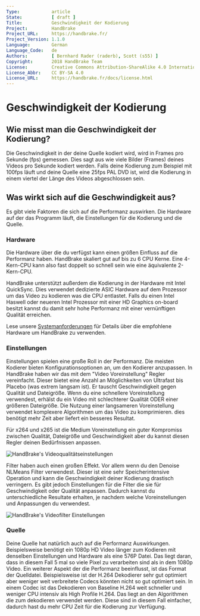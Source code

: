 ```yaml
---
Type:            article
State:           [ draft ]
Title:           Geschwindigkeit der Kodierung
Project:         HandBrake
Project_URL:     https://handbrake.fr/
Project_Version: 1.1.0
Language:        German
Language_Code:   de
Authors:         [ Bernhard Rader (raderb), Scott (s55) ]
Copyright:       2018 HandBrake Team
License:         Creative Commons Attribution-ShareAlike 4.0 International
License_Abbr:    CC BY-SA 4.0
License_URL:     https://handbrake.fr/docs/license.html
---
```


Geschwindigkeit der Kodierung
=============================
## Wie misst man die Geschwindigkeit der Kodierung?
Die Geschwindigkeit in der deine Quelle kodiert wird, wird in Frames pro Sekunde (fps) gemessen. Dies sagt aus wie viele Bilder (Frames) deines Videos pro Sekunde kodiert werden. Falls deine Kodierung zum Beispiel mit 100fps läuft und deine Quelle eine 25fps PAL DVD ist, wird die Kodierung in einem viertel der Länge des Videos abgeschlossen sein.

## Was wirkt sich auf die Geschwindigkeit aus?
Es gibt viele Faktoren die sich auf die Performanz auswirken. Die Hardware auf der das Programm läuft, die Einstellungen für die Kodierung und die Quelle.

### Hardware
Die Hardware über die du verfügst kann einen größen Einfluss auf die Performanz haben. HandBrake skaliert gut auf bis zu 6 CPU Kerne. Eine 4-Kern-CPU kann also fast doppelt so schnell sein wie eine äquivalente 2-Kern-CPU.

HandBrake unterstützt außerdem die Kodierung in der Hardware mit Intel QuickSync. Dies verwendet dedizierte ASIC Hardware auf dem Prozessor um das Video zu kodieren was die CPU entlastet. Falls du einen Intel Haswell oder neueren Intel Prozessor mit einer HD Graphics on-board besitzt kannst du damit sehr hohe Performanz mit einer vernünftigen Qualität erreichen.

Lese unsere [Systemanforderungen](system-requirements.html) für Details über die empfohlene Hardware um HandBrake zu verwenden.

### Einstellungen
Einstellungen spielen eine große Roll in der Performanz. Die meisten Kodierer bieten Konfigurationsoptionen an, um den Kodierer anzupassen. In HandBrake haben wir das mit dem "Video Voreinstellung" Regler vereinfacht. Dieser bietet eine Anzahl an Möglichkeiten von Ultrafast bis Placebo (was extrem langsam ist). Er tauscht Geschwindigkeit gegen Qualität und Dateigröße. Wenn du eine schnellere Voreinstellung verwendest, erhälst du ein Video mit schlechterer Qualität ODER einer größeren Dateigröße. Die Nutzung einer langsameren Voreinstellung verwendet komplexere Algorithmen um  das Video zu komprimieren. dies benötigt mehr Zeit aber liefert ein besseres Resultat.

Für x264 und x265 ist die Medium Voreinstellung ein guter Kompromiss zwischen Qualität, Dateigröße und Geschwindigkeit aber du kannst diesen Regler deinen Bedürfnissen anpassen.

<!-- .system-windows -->

![HandBrake's Videoqualitätseinstellungen](../../../en/images/windows/video-quality-1.0.0.png "HandBrake's Videoqualitätseinstellungen")

<!-- /.system-windows -->

Filter haben auch einen großen Effekt. Vor allem wenn du den Denoise NLMeans Filter verwendest. Dieser ist eine sehr Speicherintensive Operation und kann die Geschwindigkeit deiner Kodierung drastisch verringern. Es gibt jedoch Einstellungen für die Filter die sie für Geschwindigkeit oder Qualität anpassen. Dadurch kannst du unterschiedliche Resultate erhalten, je nachdem welche Voreinstellungen und Anpassungen du verwendest.

<!-- .system-windows -->

![HandBrake's Videofilter Einstellungen](../../../en/images/windows/video-filters-1.0.0.png "HandBrake's Videofilter Einstellungen")

<!-- /.system-windows -->

### Quelle
Deine Quelle hat natürlich auch auf die Performanz Auswirkungen.
Beispielsweise benötigt ein 1080p HD Video länger zum Kodieren mit denselben Einstellungen und Hardware als eine 576P Datei. Das liegt daran, dass in diesem Fall 5 mal so viele Pixel zu verarbeiten sind als in dem 1080p Video.
Ein weiterer Aspekt der die Performanz beeinflusst, ist das Format der Quelldatei. Beispielsweise ist der H.264 Dekodierer sehr gut optimiert aber weniger weit verbreitete Codecs könnten nicht so gut optimiert sein. In einem Codec ist das Dekodieren von Baseline H.264 weit schneller und weniger CPU intensiv als High Profile H.264. Das liegt an den Algorithmen die zum dekodieren verwendet werden. Diese sind in diesem Fall einfacher, dadurch hast du mehr CPU Zeit für die Kodierung zur Verfügung.

